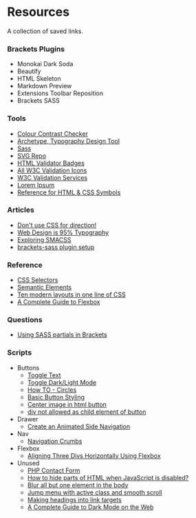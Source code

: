 # Resources
A collection of saved links.

### Brackets Plugins
- Monokai Dark Soda
- Beautify
- HTML Skeleton
- Markdown Preview
- Extensions Toolbar Reposition
- Brackets SASS

### Tools
- [Colour Contrast Checker](https://colourcontrast.cc/)
- [Archetype, Typography Design Tool](https://archetypeapp.com/#)
- [Sass](https://sass-lang.com/guide)
- [SVG Repo](https://www.svgrepo.com)
- [HTML Validator Badges](https://tdarb.org/html5-validator-badge/)
- [All W3C Validation Icons](https://www.w3.org/QA/Tools/Icons)
- [W3C Validation Services](https://validator.w3.org/services)
- [Lorem Ipsum](https://loremipsum.io)
- [Reference for HTML & CSS Symbols](https://www.toptal.com/designers/htmlarrows/)

### Articles
- [Don't use CSS for direction!](https://www.w3.org/International/questions/qa-html-dir#quickanswer)
- [Web Design is 95% Typography](https://ia.net/topics/the-web-is-all-about-typography-period)
- [Exploring SMACSS](https://www.toptal.com/css/smacss-scalable-modular-architecture-css)
- [brackets-sass plugin setup](http://harikrishkk.blogspot.com/2016/01/brackets-sass-plugin-setup.html)

### Reference
- [CSS Selectors](https://www.w3schools.com/cssref/css_selectors.asp)
- [Semantic Elements](https://www.w3schools.com/html/html5_semantic_elements.asp)
- [Ten modern layouts in one line of CSS](https://web.dev/one-line-layouts/)
- [A Complete Guide to Flexbox](https://css-tricks.com/snippets/css/a-guide-to-flexbox/)

### Questions
- [Using SASS partials in Brackets](https://stackoverflow.com/questions/28271061/using-sass-partials-in-brackets)

### Scripts
- Buttons
   - [Toggle Text](https://www.w3schools.com/howto/howto_js_toggle_text.asp)
   - [Toggle Dark/Light Mode](https://www.w3schools.com/howto/howto_js_toggle_dark_mode.asp)
   - [How TO - Circles](https://www.w3schools.com/howto/howto_css_circles.asp)
   - [Basic Button Styling](https://www.w3schools.com/css/css3_buttons.asp)
   - [Center image in html button](https://stackoverflow.com/questions/7274875/center-image-in-html-button)
   - [div not allowed as child element of button](https://stackoverflow.com/questions/31020667/div-not-allowed-as-child-element-of-button)
- Drawer
   - [Create an Animated Side Navigation](https://www.w3schools.com/howto/howto_js_sidenav.asp)
- Nav
   - [Navigation Crumbs](https://developer.mozilla.org/en-US/docs/Web/HTML/Element/nav)
- Flexbox
   - [Aligning Three Divs Horizontally Using Flexbox](https://stackoverflow.com/questions/2603700/how-to-align-3-divs-left-center-right-inside-another-div)
- Unused
   - [PHP Contact Form](https://codepen.io/badcat/pen/yLYVmqo)
   - [How to hide parts of HTML when JavaScript is disabled?](https://stackoverflow.com/questions/1577598/how-to-hide-parts-of-html-when-javascript-is-disabled)
   - [Blur all but one element in the body](https://stackoverflow.com/questions/42827504/blur-all-but-one-element-in-the-body)
   - [Jump menu with active class and smooth scroll](https://codepen.io/eksch/pen/xwdOeK)
   - [Making headings into link targets](https://developers.google.com/style/headings-targets)
   - [A Complete Guide to Dark Mode on the Web](https://css-tricks.com/a-complete-guide-to-dark-mode-on-the-web/#storing-preferences)